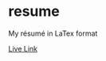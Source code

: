 # resume

My résumé in LaTex format

[Live Link](https://s3.us-east-2.amazonaws.com/mdalzell/resume.pdf)
